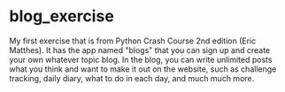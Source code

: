 # blog_exercise
My first exercise that is from Python Crash Course 2nd edition (Eric Matthes). It has the app named "blogs" that you can sign up and create your own whatever topic blog. In the blog, you can write unlimited posts what you think and want to make it out on the website, such as challenge tracking, daily diary, what to do in each day, and much much more.
